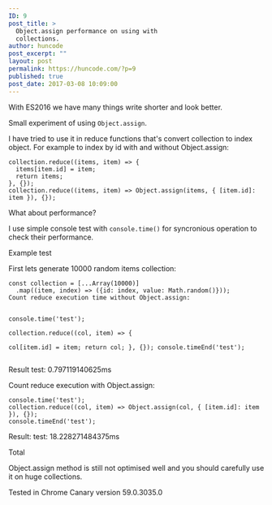 ```yaml
---
ID: 9
post_title: >
  Object.assign performance on using with
  collections.
author: huncode
post_excerpt: ""
layout: post
permalink: https://huncode.com/?p=9
published: true
post_date: 2017-03-08 10:09:00
---
```

<div class="kg-card-markdown"><p>With ES2016 we have many things write shorter and look better.</p>
<p>Small experiment of using <code>Object.assign</code>.</p>
<p>I have tried to use it in reduce functions that's convert collection to index object. For example to index by id with and without Object.assign:</p>
<pre><code class="language-js">collection.reduce((items, item) =&gt; {  
  items[item.id] = item;
  return items;
}, {});
collection.reduce((items, item) =&gt; Object.assign(items, { [item.id]: item }), {});  
</code></pre>
<p>What about performance?</p>
<p>I use simple console test with <code>console.time()</code> for syncronious operation to check their performance.</p>
<p>Example test</p>
<p>First lets generate 10000 random items collection:</p>
<pre><code>const collection = [...Array(10000)]  
  .map((item, index) =&gt; ({id: index, value: Math.random()}));
Count reduce execution time without Object.assign:

console.time('test');  
collection.reduce((col, item) =&gt; {  
  col[item.id] = item;
  return col;
}, {});
console.timeEnd('test');
</code></pre>
<p>Result test: 0.797119140625ms</p>
<p>Count reduce execution with Object.assign:</p>
<pre><code>console.time('test');
collection.reduce((col, item) =&gt; Object.assign(col, { [item.id]: item }), {});
console.timeEnd('test');
</code></pre>
<p>Result: test: 18.228271484375ms</p>
<p>Total</p>
<p>Object.assign method is still not optimised well and you should carefully use it on huge collections.</p>
<p>Tested in Chrome Canary version 59.0.3035.0</p>
</div>